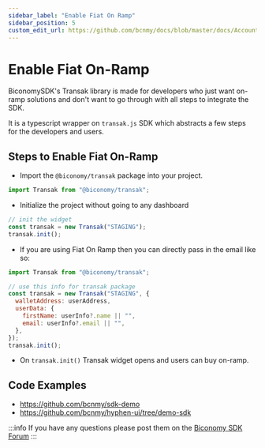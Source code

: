 ```yaml
---
sidebar_label: "Enable Fiat On Ramp"
sidebar_position: 5
custom_edit_url: https://github.com/bcnmy/docs/blob/master/docs/Account/fiatonramp.md
---
```


# Enable Fiat On-Ramp

BiconomySDK's Transak library is made for developers who just want on-ramp solutions and don't want to go through with all steps to integrate the SDK.

It is a typescript wrapper on `transak.js` SDK which abstracts a few steps for the developers and users.

## Steps to Enable Fiat On-Ramp

- Import the `@biconomy/transak` package into your project.

```js
import Transak from "@biconomy/transak";
```

- Initialize the project without going to any dashboard

```js
// init the widget
const transak = new Transak("STAGING");
transak.init();
```

- If you are using Fiat On Ramp then you can directly pass in the email like so:

```js
import Transak from "@biconomy/transak";

// use this info for transak package
const transak = new Transak("STAGING", {
  walletAddress: userAddress,
  userData: {
    firstName: userInfo?.name || "",
    email: userInfo?.email || "",
  },
});
transak.init();
```

- On `transak.init()` Transak widget opens and users can buy on-ramp.

## Code Examples

- https://github.com/bcnmy/sdk-demo
- https://github.com/bcnmy/hyphen-ui/tree/demo-sdk

:::info
If you have any questions please post them on the [Biconomy SDK Forum](https://forum.biconomy.io/)
:::
